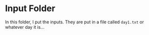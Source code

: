 # Input Folder

In this folder, I put the inputs. They are put in a file called `day1.txt` or whatever day it is...